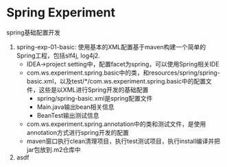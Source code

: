 # Spring Experiment

spring基础配置开发

1. spring-exp-01-basic: 使用基本的XML配置基于maven构建一个简单的Spring工程，包括slf4j, log4j2.
    - IDEA->project setting中，配置facet为spring，可以使用Spring相关IDE
    - com.ws.experiment.spring.basic中的类，和resources/spring/spring-basic.xml，以及test/*/com.ws.experiment.spring.basic中的配置文件，这些是以XML进行Spring开发的基础配置
        - spring/spring-basic.xml是spring配置文件
        - Main.java输出bean相关信息
        - BeanTest输出测试信息
    - com.ws.experiment.spring.annotation中的类和测试文件，是使用annotation方式进行spring开发的配置
    - maven窗口执行clean清理项目，执行test测试项目，执行install编译并把jar包放到.m2仓库中
2. asdf